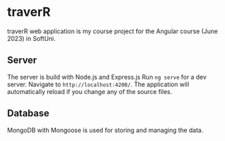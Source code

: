 # traverR

traverR web application is my course project for the Angular course (June 2023) in SoftUni.

## Server

The server is build with Node.js and Express.js
Run `ng serve` for a dev server. Navigate to `http://localhost:4200/`. The application will automatically reload if you change any of the source files.

## Database

MongoDB with Mongoose is used for storing and managing the data.


